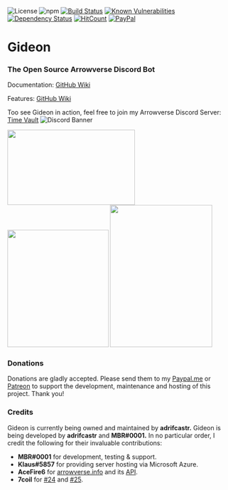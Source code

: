 ![License](https://img.shields.io/badge/License-GPLv2-blue.svg)
![npm](https://img.shields.io/npm/v/discord.js.svg)
[![Build Status](https://travis-ci.org/adrifcastr/Gideon.svg?branch=master)](https://travis-ci.org/adrifcastr/Gideon)
[![Known Vulnerabilities](https://snyk.io//test/github/adrifcastr/Gideon/badge.svg?targetFile=package.json)](https://snyk.io//test/github/adrifcastr/Gideon)
[![Dependency Status](https://david-dm.org/adrifcastr/Gideon.svg)](https://david-dm.org/adrifcastr/Gideon.svg)
[![HitCount](http://hits.dwyl.io/adrifcastr/Gideon.svg)](http://hits.dwyl.io/adrifcastr/Gideon)
[![PayPal](https://img.shields.io/badge/Paypal-Donate!-%2300457C.svg?logo=paypal&style=flat)](https://paypal.me/adrifcastr)

# Gideon  
### The Open Source Arrowverse Discord Bot

Documentation:
[GitHub Wiki](https://github.com/adrifcastr/Gideon/wiki)

Features:
[GitHub Wiki](https://github.com/adrifcastr/Gideon/wiki/Feature-List)

Too see Gideon in action, feel free to join my Arrowverse Discord Server: [Time Vault](https://invite.gg/tmvt) 
![Discord Banner](https://discordapp.com/api/guilds/595318490240385037/widget.png?style=banner2)

<a href="https://i.imgur.com/9Pdixuy.png"><img src="https://i.imgur.com/9Pdixuy.png" width="286.5" height="168.5"/></a>
<a href="https://i.imgur.com/5e9uJpm.png"><img src="https://i.imgur.com/5e9uJpm.png" width="227.5" height="264"/></a>
<a href="https://i.imgur.com/uuyP8jC.png"><img src="https://i.imgur.com/uuyP8jC.png" width="230" height="320"/></a>

### Donations

Donations are gladly accepted. Please send them to my [Paypal.me](https://www.paypal.me/adrifcastr) or [Patreon](https://www.patreon.com/gideonbot)
to support the development, maintenance and hosting of this project. Thank you!

### Credits

Gideon is currently being owned and maintained by __adrifcastr.__
Gideon is being developed by __adrifcastr__ and __MBR#0001.__
In no particular order, I credit the following for their invaluable contributions:

* __MBR#0001__ for development, testing & support.
* __Klaus#5857__ for providing server hosting via Microsoft Azure.
* __AceFire6__ for [arrowverse.info](https://arrowverse.info) and its [API](https://arrowverse.info/api).
* __7coil__ for [#24](https://github.com/adrifcastr/Gideon/pull/24) and [#25](https://github.com/adrifcastr/Gideon/pull/25).
